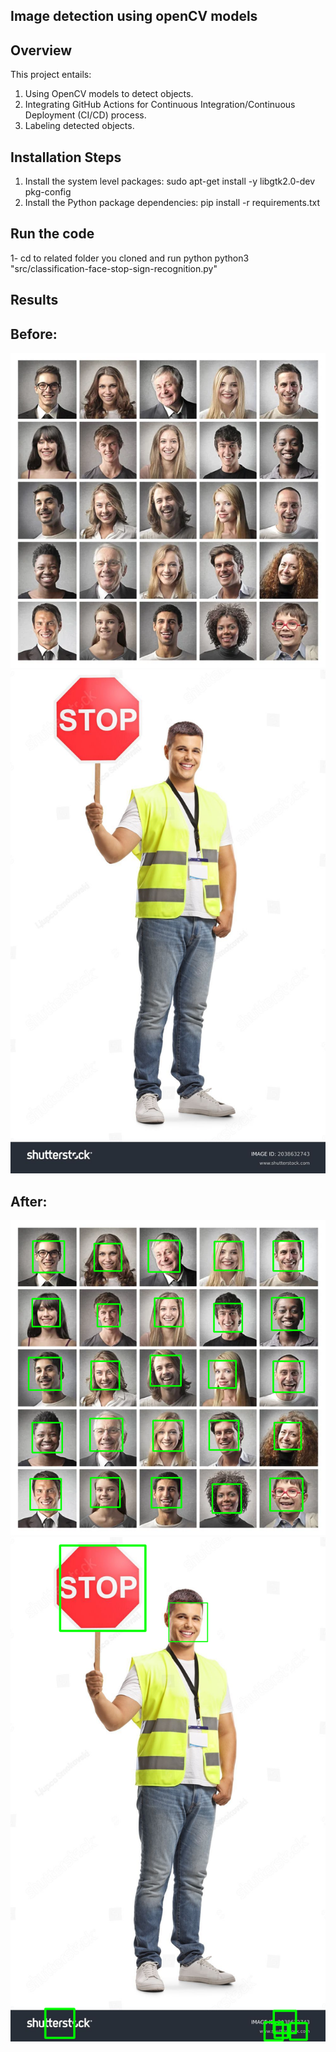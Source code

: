## Image detection using openCV models

## Overview
This project entails:
1. Using OpenCV models to detect objects.
2. Integrating GitHub Actions for Continuous Integration/Continuous Deployment (CI/CD) process.
3. Labeling detected objects.

## Installation Steps

1. Install the system level packages:
sudo apt-get install -y libgtk2.0-dev pkg-config
2. Install the Python package dependencies:
pip install -r requirements.txt

## Run the code
1- cd to related folder you cloned and run python
python3 "src/classification-face-stop-sign-recognition.py"



## Results

## Before:
![alt text](raw-data/image_4.jpg)
![alt text](raw-data/image_6.jpg)



## After:
![alt text](raw-data/out-put.png)
![alt text](raw-data/out-put-1.png)
